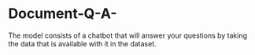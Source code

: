 # Document-Q-A-
The model consists of a chatbot that will answer your questions by taking the data that is available with it in the dataset.
